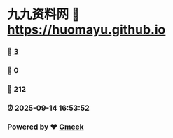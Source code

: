 # 九九资料网 :link: https://huomayu.github.io 
### :page_facing_up: [3](https://huomayu.github.io/tag.html) 
### :speech_balloon: 0 
### :hibiscus: 212 
### :alarm_clock: 2025-09-14 16:53:52 
### Powered by :heart: [Gmeek](https://github.com/Meekdai/Gmeek)
